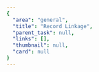 ```yaml
---
{
  "area": "general",
  "title": "Record Linkage",
  "parent_task": null,
  "links": [],
  "thumbnail": null,
  "card": null
}
---
```


